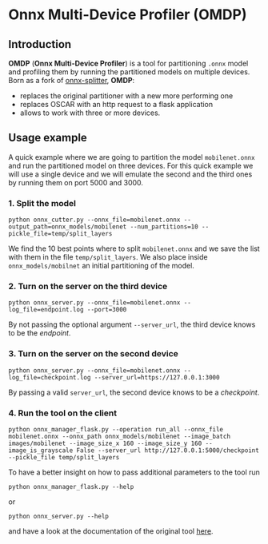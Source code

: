 # **Onnx Multi-Device Profiler (OMDP)**
## **Introduction**
**OMDP** (**Onnx Multi-Device Profiler**) is a tool for partitioning `.onnx` model and profiling them by running the partitioned models on multiple devices. Born as a fork of [onnx-splitter](https://github.com/thestarivore/onnx-splitter), **OMDP**:
- replaces the original partitioner with a new more performing one
- replaces OSCAR with an http request to a flask application
- allows to work with three or more devices.
## **Usage example**
A quick example where we are going to partition the model `mobilenet.onnx` and run the partitioned model on three devices. For this quick example we will use a single device and we will emulate the second and the third ones by running them on port 5000 and 3000. 
### **1. Split the model**
```
python onnx_cutter.py --onnx_file=mobilenet.onnx --output_path=onnx_models/mobilenet --num_partitions=10 --pickle_file=temp/split_layers
```
We find the 10 best points where to split `mobilenet.onnx` and we save the list with them in the file `temp/split_layers`. We also place inside `onnx_models/mobilnet` an initial partitioning of the model.
### **2. Turn on the server on the third device**
```
python onnx_server.py --onnx_file=mobilenet.onnx --log_file=endpoint.log --port=3000
```
By not passing the optional argument `--server_url`, the third device knows to be the *endpoint*.

### **3. Turn on the server on the second device**
```
python onnx_server.py --onnx_file=mobilenet.onnx --log_file=checkpoint.log --server_url=https://127.0.0.1:3000
```
By passing a valid `server_url`, the second device knows to be a *checkpoint*.

### **4. Run the tool on the client**
```
python onnx_manager_flask.py --operation run_all --onnx_file mobilenet.onnx --onnx_path onnx_models/mobilenet --image_batch images/mobilenet --image_size_x 160 --image_size_y 160 --image_is_grayscale False --server_url http://127.0.0.1:5000/checkpoint --pickle_file temp/split_layers
```
To have a better insight on how to pass additional parameters to the tool run 
```
python onnx_manager_flask.py --help
```
or 
```
python onnx_server.py --help
```
and have a look at the documentation of the original tool [here](https://github.com/thestarivore/onnx-splitter).
